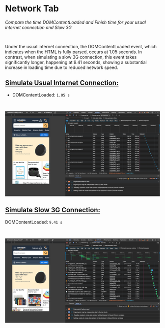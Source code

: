 # Network Tab

_Compare the time DOMContentLoaded and Finish time for your usual internet connection and Slow 3G_  

<br>

Under the usual internet connection, the DOMContentLoaded event, which indicates when the HTML is fully parsed, occurs at 1.05 seconds. In contrast, when simulating a slow 3G connection, this event takes significantly longer, happening at 9.41 seconds, showing a substantial increase in loading time due to reduced network speed.









## [Simulate Usual Internet Connection:](https://github.com/AdamCegGrid/practical_task_module_8/blob/main/DevTools_Task/img/04-Notwork-Tab-IC.png) 

- DOMContentLoaded: `1.05 s`

<br>

![Simulate Usual Internet Connection](img/04-Network-Tab-IC.png) 

## [Simulate Slow 3G Connection:](https://github.com/AdamCegGrid/practical_task_module_8/blob/main/DevTools_Task/img/04-Notwork-Tab-I3g.png) 

DOMContentLoaded: `9.41 s`

<br>

![Simulate Slow 3G Connection](img/04-Network-Tab-3g.png)
